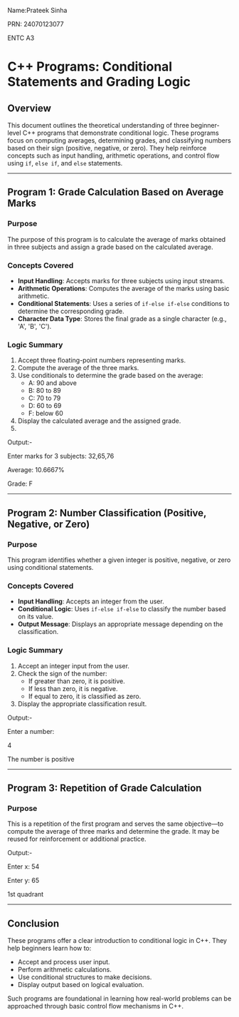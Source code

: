 Name:Prateek Sinha

PRN: 24070123077

ENTC A3

# C++ Programs: Conditional Statements and Grading Logic

## Overview

This document outlines the theoretical understanding of three beginner-level C++ programs that demonstrate conditional logic. These programs focus on computing averages, determining grades, and classifying numbers based on their sign (positive, negative, or zero). They help reinforce concepts such as input handling, arithmetic operations, and control flow using `if`, `else if`, and `else` statements.

---

## Program 1: Grade Calculation Based on Average Marks

### Purpose

The purpose of this program is to calculate the average of marks obtained in three subjects and assign a grade based on the calculated average.


### Concepts Covered

- **Input Handling**: Accepts marks for three subjects using input streams.
- **Arithmetic Operations**: Computes the average of the marks using basic arithmetic.
- **Conditional Statements**: Uses a series of `if-else if-else` conditions to determine the corresponding grade.
- **Character Data Type**: Stores the final grade as a single character (e.g., 'A', 'B', 'C').

### Logic Summary

1. Accept three floating-point numbers representing marks.
2. Compute the average of the three marks.
3. Use conditionals to determine the grade based on the average:
   - A: 90 and above
   - B: 80 to 89
   - C: 70 to 79
   - D: 60 to 69
   - F: below 60
4. Display the calculated average and the assigned grade.
5. 
Output:-

Enter marks for 3 subjects: 32,65,76

Average: 10.6667%

Grade: F

---

## Program 2: Number Classification (Positive, Negative, or Zero)

### Purpose

This program identifies whether a given integer is positive, negative, or zero using conditional statements.

### Concepts Covered

- **Input Handling**: Accepts an integer from the user.
- **Conditional Logic**: Uses `if-else if-else` to classify the number based on its value.
- **Output Message**: Displays an appropriate message depending on the classification.

### Logic Summary

1. Accept an integer input from the user.
2. Check the sign of the number:
   - If greater than zero, it is positive.
   - If less than zero, it is negative.
   - If equal to zero, it is classified as zero.
3. Display the appropriate classification result.
   
Output:-

Enter a number:

4

The number is positive

---

## Program 3: Repetition of Grade Calculation

### Purpose

This is a repetition of the first program and serves the same objective—to compute the average of three marks and determine the grade. It may be reused for reinforcement or additional practice.

Output:-

Enter x: 54

Enter y: 65

1st quadrant

---

## Conclusion

These programs offer a clear introduction to conditional logic in C++. They help beginners learn how to:

- Accept and process user input.
- Perform arithmetic calculations.
- Use conditional structures to make decisions.
- Display output based on logical evaluation.

Such programs are foundational in learning how real-world problems can be approached through basic control flow mechanisms in C++.
